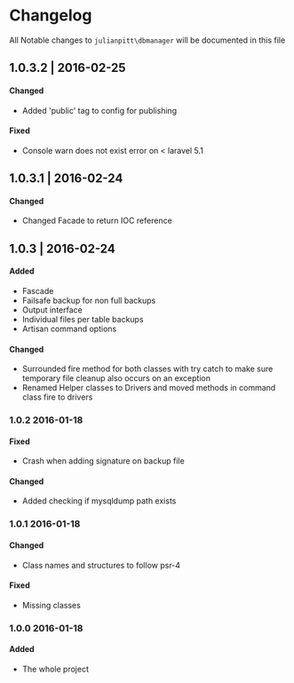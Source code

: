 # Changelog

All Notable changes to `julianpitt\dbmanager` will be documented in this file

## 1.0.3.2 | 2016-02-25

#### Changed
- Added 'public' tag to config for publishing

#### Fixed
- Console warn does not exist error on < laravel 5.1

## 1.0.3.1 | 2016-02-24

#### Changed
- Changed Facade to return IOC reference

## 1.0.3 | 2016-02-24

#### Added
- Fascade
- Failsafe backup for non full backups
- Output interface
- Individual files per table backups
- Artisan command options

#### Changed
- Surrounded fire method for both classes with try catch to make sure temporary file cleanup also occurs on an exception
- Renamed Helper classes to Drivers and moved methods in command class fire to drivers

### 1.0.2 2016-01-18

#### Fixed
- Crash when adding signature on backup file

#### Changed
- Added checking if mysqldump path exists

### 1.0.1 2016-01-18

#### Changed
- Class names and structures to follow psr-4

#### Fixed
- Missing classes


### 1.0.0 2016-01-18

#### Added
- The whole project